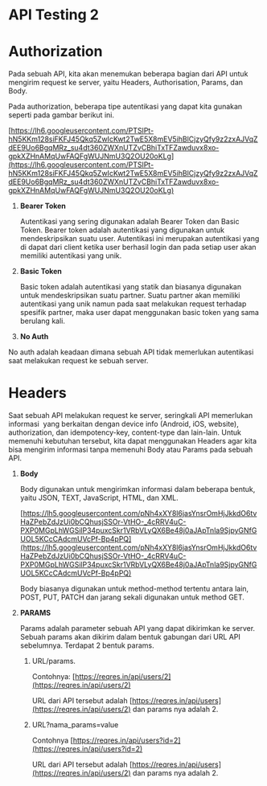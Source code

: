 # API Testing 2

# **Authorization**

Pada sebuah API, kita akan menemukan beberapa bagian dari API untuk mengirim request ke server, yaitu Headers, Authorisation, Params, dan Body.

Pada authorization, beberapa tipe autentikasi yang dapat kita gunakan seperti pada gambar berikut ini.

[https://lh6.googleusercontent.com/PTSlPt-hN5KKm128siFKFJ45Qkq5ZwIcKwt2TwE5X8mEV5ihBlCjzyQfy9z2zxAJVqZdEE9Uo6BgqMRz_su4dt360ZWXnUTZvCBhiTxTFZawduvx8xo-gpkXZHnAMqUwFAQFgWUJNmU3Q2OU20oKLg](https://lh6.googleusercontent.com/PTSlPt-hN5KKm128siFKFJ45Qkq5ZwIcKwt2TwE5X8mEV5ihBlCjzyQfy9z2zxAJVqZdEE9Uo6BgqMRz_su4dt360ZWXnUTZvCBhiTxTFZawduvx8xo-gpkXZHnAMqUwFAQFgWUJNmU3Q2OU20oKLg)

1. **Bearer Token**
    
    Autentikasi yang sering digunakan adalah Bearer Token dan Basic Token. Bearer token adalah autentikasi yang digunakan untuk mendeskripsikan suatu user. Autentikasi ini merupakan autentikasi yang di dapat dari client ketika user berhasil login dan pada setiap user akan memiliki autentikasi yang unik.
    
2. **Basic Token**
    
    Basic token adalah autentikasi yang statik dan biasanya digunakan untuk mendeskripsikan suatu partner. Suatu partner akan memiliki autentikasi yang unik namun pada saat melakukan request terhadap spesifik partner, maka user dapat menggunakan basic token yang sama berulang kali.
    
3. **No Auth**

No auth adalah keadaan dimana sebuah API tidak memerlukan autentikasi saat melakukan request ke sebuah server.

# **Headers**

Saat sebuah API melakukan request ke server, seringkali API memerlukan informasi  yang berkaitan dengan device info (Android, iOS, website), authorization, dan idempotency-key, content-type dan lain-lain. Untuk memenuhi kebutuhan tersebut, kita dapat menggunakan Headers agar kita bisa mengirim informasi tanpa memenuhi Body atau Params pada sebuah API.

1. **Body**
    
    Body digunakan untuk mengirimkan informasi dalam beberapa bentuk, yaitu JSON, TEXT, JavaScript, HTML, dan XML.
    
    [https://lh5.googleusercontent.com/pNh4xXY8l6jasYnsrOmHjJkkdO6tvHaZPebZdJzUi0bCQhusjSSOr-VtHO-_4cRRV4uC-PXP0MGpLhWGSilP34puxcSkr1VRbVLyQX6Be48j0aJApTnla9SjpyGNfGUOL5KCcCAdcmUVcPf-Bp4pPQ](https://lh5.googleusercontent.com/pNh4xXY8l6jasYnsrOmHjJkkdO6tvHaZPebZdJzUi0bCQhusjSSOr-VtHO-_4cRRV4uC-PXP0MGpLhWGSilP34puxcSkr1VRbVLyQX6Be48j0aJApTnla9SjpyGNfGUOL5KCcCAdcmUVcPf-Bp4pPQ)
    
    Body biasanya digunakan untuk method-method tertentu antara lain, POST, PUT, PATCH dan jarang sekali digunakan untuk method GET.
    
2. **PARAMS**
    
    Params adalah parameter sebuah API yang dapat dikirimkan ke server. Sebuah params akan dikirim dalam bentuk gabungan dari URL API sebelumnya. Terdapat 2 bentuk params.
    
    1. URL/params.
        
        Contohnya: [https://reqres.in/api/users/2](https://reqres.in/api/users/2)
        
        URL dari API tersebut adalah [https://reqres.in/api/users](https://reqres.in/api/users/2) dan params nya adalah 2.
        
    2. URL?nama_params=value
        
        Contohnya [https://reqres.in/api/users?id=2](https://reqres.in/api/users?id=2)
        
        URL dari API tersebut adalah [https://reqres.in/api/users](https://reqres.in/api/users/2) dan params nya adalah 2.